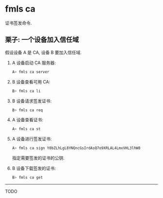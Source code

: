# fmls ca

证书签发命令.

## 栗子: 一个设备加入信任域

假设设备 A 是 CA, 设备 B 要加入信任域.

1. A 设备启动 CA 服务器:

   ```sh
   A> fmls ca server
   ```

2. B 设备查看可用 CA:

   ```sh
   B> fmls ca li
   ```

3. B 设备请求签发证书:

   ```sh
   B> fmls ca req
   ```

4. A 设备查看证书:

   ```sh
   A> fmls ca st
   ```

5. A 设备进行签发证书:

   ```sh
   A> fmls ca sign Y0bZLhLgL8YNQncGsIrdAsQ7o9XRLAL4LmxVHL3lhW8
   ```

   指定需要签发的证书的公钥.

6. B 设备下载签发的证书:

   ```sh
   B> fmls ca get
   ```

---

TODO
